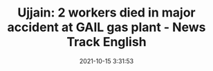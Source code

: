 ---
"title": "Ujjain: 2 workers died in major accident at GAIL gas plant - News Track English"
"date": "2021-10-15 3:31:53"
"feed_name": "GOOGLENEWSINDUSTRIAL"
"feed_website": "https://news.google.com/search?q=industrial%2Bincident&hl=en-US&gl=US&ceid=US:en"
"feed_rss": "https://news.google.com/rss/search?q=industrial%2Bincident&hl=en-US&gl=US&ceid=US:en"
"link": "https://english.newstracklive.com/news/two-labourers-died-after-falling-into-a-tank-while-cleaning-it-at-a-gas-bottling-plant-in-ghatiya-area-of-ujjain-mc23-nu612-ta322-1187206-1.html"
"source": "{'href': 'https://english.newstracklive.com', 'title': 'News Track English'}"
"file": "_posts/2021-1-1-d0e960a3a9b3e8ff018409f2b4c7bfb78cb152d1.md"
"accident": "1"
"drilling": "1"
"dead": "2"
"injured": "0"
"arrested": "0"
"place": "gail gas plant"
"where": "industrial site"
"causes": "accident"
"place_uri": "unknown place"
---